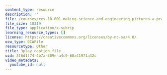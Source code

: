 ```yaml
---
content_type: resource
description: ''
file: /courses/res-10-001-making-science-and-engineering-pictures-a-practical-guide-to-presenting-your-work-spring-2016/2f6d1f744b7a509ea4c960a41971a32c_gZ9DWdzGNqQ.vtt
file_size: 10319
file_type: application/x-subrip
learning_resource_types: []
license: https://creativecommons.org/licenses/by-nc-sa/4.0/
ocw_type: OCWFile
resourcetype: Other
title: 3play caption file
uid: 2f6d1f74-4b7a-509e-a4c9-60a41971a32c
video_metadata:
  youtube_id: null
---
```

